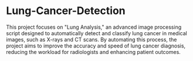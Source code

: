 # Lung-Cancer-Detection
<p>
This project focuses on "Lung Analysis," an advanced image processing script designed to automatically detect and classify lung cancer in medical images, such as X-rays and CT scans. By automating this process, the project aims to improve the accuracy and speed of lung cancer diagnosis, reducing the workload for radiologists and enhancing patient outcomes.
